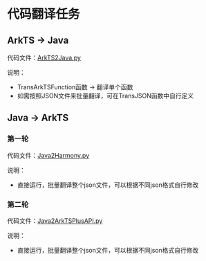 # 代码翻译任务

## ArkTS -> Java

代码文件：[ArkTS2Java.py](ArkTS2Java.py)

说明：

- TransArkTSFunction函数 -> 翻译单个函数
- 如需按照JSON文件来批量翻译，可在TransJSON函数中自行定义


## Java -> ArkTS

### 第一轮

代码文件：[Java2Harmony.py](Java2Harmony.py)

说明：

- 直接运行，批量翻译整个json文件，可以根据不同json格式自行修改

### 第二轮

代码文件：[Java2ArkTSPlusAPI.py](Java2ArkTSPlusAPI.py)

说明：

- 直接运行，批量翻译整个json文件，可以根据不同json格式自行修改
